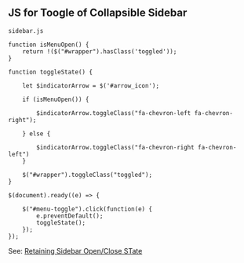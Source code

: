 ## JS for Toogle of Collapsible Sidebar
`sidebar.js`
```
function isMenuOpen() {
	return !($("#wrapper").hasClass('toggled'));
}

function toggleState() {
	
	let $indicatorArrow = $('#arrow_icon');
	
	if (isMenuOpen()) {

		$indicatorArrow.toggleClass("fa-chevron-left fa-chevron-right");

	} else {

		$indicatorArrow.toggleClass("fa-chevron-right fa-chevron-left")
	}

	$("#wrapper").toggleClass("toggled");
}

$(document).ready((e) => {

	$("#menu-toggle").click(function(e) {
		e.preventDefault();
		toggleState();
	});
});
```

See: [Retaining Sidebar Open/Close STate](https://github.com/hovermind/bootstrap-snippets/blob/master/sidebar-collapse-state-js.md)
